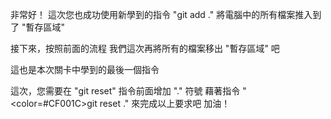 非常好！
這次您也成功使用新學到的指令 "git add ."
將電腦中的所有檔案推入到了 "暫存區域" 

接下來，按照前面的流程
我們這次再將所有的檔案移出 "暫存區域" 吧

這也是本次關卡中學到的最後一個指令

這次，您需要在 "git reset" 指令前面增加 "." 符號
藉著指令 "<color=#CF001C>git reset .</color>" 來完成以上要求吧
加油！